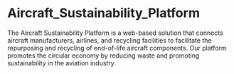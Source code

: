 # Aircraft_Sustainability_Platform
The Aircraft Sustainability Platform is a web-based solution that connects aircraft manufacturers, airlines, and recycling facilities to facilitate the repurposing and recycling of end-of-life aircraft components. Our platform promotes the circular economy by reducing waste and promoting sustainability in the aviation industry.
